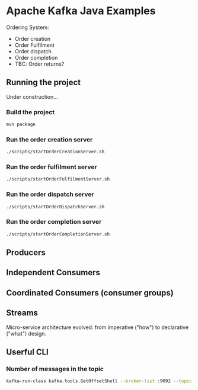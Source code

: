# Apache Kafka Java Examples

Ordering System:

  - Order creation
  - Order Fulfilment
  - Order dispatch
  - Order completion
  - TBC: Order returns?


## Running the project

Under construction...

### Build the project

```bash
mvn package
```

### Run the order creation server

```bash
./scripts/startOrderCreationServer.sh
```

### Run the order fulfilment server

```bash
./scripts/startOrderFulfilmentServer.sh
```

### Run the order dispatch server

```bash
./scripts/startOrderDispatchServer.sh
```

### Run the order completion server

```bash
./scripts/startOrderCompletionServer.sh
```

## Producers

## Independent Consumers

## Coordinated Consumers (consumer groups)

## Streams

Micro-service architecture evolved: from imperative ("how") to declarative ("what") design.

## Userful CLI

### Number of messages in the topic

```bash
kafka-run-class kafka.tools.GetOffsetShell --broker-list :9092 --topic OrderCreationTopic --time -1 --offsets 1 | awk -F  ":" '{sum += $3} END {print sum}'
```

